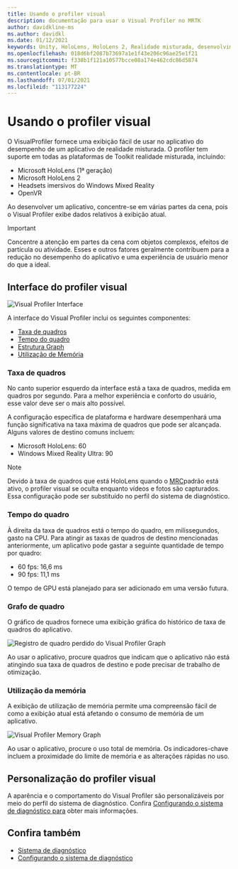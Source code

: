 ```yaml
---
title: Usando o profiler visual
description: documentação para usar o Visual Profiler no MRTK
author: davidkline-ms
ms.author: davidkl
ms.date: 01/12/2021
keywords: Unity, HoloLens, HoloLens 2, Realidade misturada, desenvolvimento, MRTK,
ms.openlocfilehash: 018d6bf2087b73697a1e1f43e206c96ae25e1f21
ms.sourcegitcommit: f338b1f121a10577bcce08a174e462cdc86d5874
ms.translationtype: MT
ms.contentlocale: pt-BR
ms.lasthandoff: 07/01/2021
ms.locfileid: "113177224"
---
```

# <a name="using-the-visual-profiler"></a>Usando o profiler visual

O VisualProfiler fornece uma exibição fácil de usar no aplicativo do desempenho de um aplicativo de realidade misturada. O profiler tem suporte em todas as plataformas de Toolkit realidade misturada, incluindo:

- Microsoft HoloLens (1ª geração)
- Microsoft HoloLens 2
- Headsets imersivos do Windows Mixed Reality
- OpenVR

Ao desenvolver um aplicativo, concentre-se em várias partes da cena, pois o Visual Profiler exibe dados relativos à exibição atual.

> [!IMPORTANT]
> Concentre a atenção em partes da cena com objetos complexos, efeitos de partícula ou atividade. Esses e outros fatores geralmente contribuem para a redução no desempenho do aplicativo e uma experiência de usuário menor do que a ideal.

## <a name="visual-profiler-interface"></a>Interface do profiler visual

![Visual Profiler Interface](../images/diagnostics/VisualProfiler.png)

A interface do Visual Profiler inclui os seguintes componentes:

- [Taxa de quadros](#frame-rate)
- [Tempo do quadro](#frame-time)
- [Estrutura Graph](#frame-graph)
- [Utilização de Memória](#memory-utilization)

### <a name="frame-rate"></a>Taxa de quadros

No canto superior esquerdo da interface está a taxa de quadros, medida em quadros por segundo. Para a melhor experiência e conforto do usuário, esse valor deve ser o mais alto possível.

A configuração específica de plataforma e hardware desempenhará uma função significativa na taxa máxima de quadros que pode ser alcançada. Alguns valores de destino comuns incluem:

- Microsoft HoloLens: 60
- Windows Mixed Reality Ultra: 90

> [!NOTE]
> Devido à taxa de quadros que está HoloLens quando o [MRC](/windows/mixed-reality/mixed-reality-capture-for-developers#what-to-expect-when-mrc-is-enabled-on-hololens)padrão está ativo, o profiler visual se oculta enquanto vídeos e fotos são capturados. Essa configuração pode ser substituído no perfil do sistema de diagnóstico.

### <a name="frame-time"></a>Tempo do quadro

À direita da taxa de quadros está o tempo do quadro, em milissegundos, gasto na CPU. Para atingir as taxas de quadros de destino mencionadas anteriormente, um aplicativo pode gastar a seguinte quantidade de tempo por quadro:

- 60 fps: 16,6 ms
- 90 fps: 11,1 ms

O tempo de GPU está planejado para ser adicionado em uma versão futura.

### <a name="frame-graph"></a>Grafo de quadro

O gráfico de quadros fornece uma exibição gráfica do histórico de taxa de quadros do aplicativo.

![Registro de quadro perdido do Visual Profiler Graph](../images/diagnostics/VisualProfilerMissedFrames.png)

Ao usar o aplicativo, procure quadros que indicam que o aplicativo não está atingindo sua taxa de quadros de destino e pode precisar de trabalho de otimização.

### <a name="memory-utilization"></a>Utilização da memória

A exibição de utilização de memória permite uma compreensão fácil de como a exibição atual está afetando o consumo de memória de um aplicativo.

![Visual Profiler Memory Graph](../images/diagnostics/VisualProfilerMemory.png)

Ao usar o aplicativo, procure o uso total de memória. Os indicadores-chave incluem a proximidade do limite de memória e as alterações rápidas no uso.

## <a name="customizing-the-visual-profiler"></a>Personalização do profiler visual

A aparência e o comportamento do Visual Profiler são personalizáveis por meio do perfil do sistema de diagnóstico. Confira [Configurando o sistema de diagnóstico para](configuring-diagnostics.md) obter mais informações.

## <a name="see-also"></a>Confira também

- [Sistema de diagnóstico](diagnostics-system-getting-started.md)
- [Configurando o sistema de diagnóstico](configuring-diagnostics.md)
